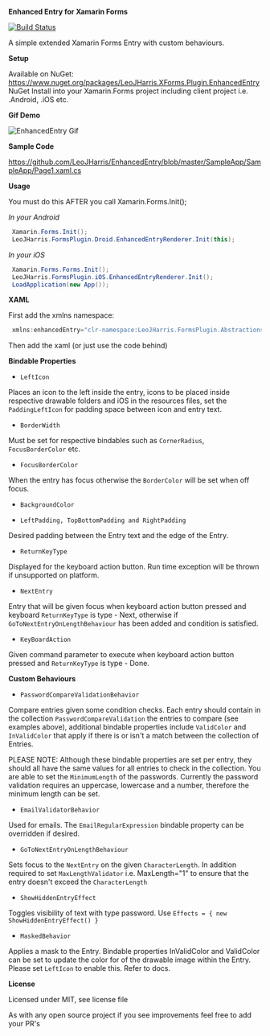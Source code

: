 **Enhanced Entry for Xamarin Forms**

[![Build Status](https://www.bitrise.io/app/7f1dafa3432c4b0f/status.svg?token=q5DIlKQd3GcOeNAipGvxKQ&branch=master)](https://www.bitrise.io/app/7f1dafa3432c4b0f)

A simple extended Xamarin Forms Entry with custom behaviours.

**Setup**

Available on NuGet: https://www.nuget.org/packages/LeoJHarris.XForms.Plugin.EnhancedEntry NuGet Install into your Xamarin.Forms project including client project i.e. .Android, .iOS etc.

**Gif Demo**

![EnhancedEntry Gif](https://github.com/LeoJHarris/EnhancedEntry/blob/master/assets/android_gif.gif)

**Sample Code**

https://github.com/LeoJHarris/EnhancedEntry/blob/master/SampleApp/SampleApp/Page1.xaml.cs

**Usage**

You must do this AFTER you call Xamarin.Forms.Init();

_In your Android_

```csharp
 Xamarin.Forms.Init();
 LeoJHarris.FormsPlugin.Droid.EnhancedEntryRenderer.Init(this);
```
          
_In your iOS_

```csharp
 Xamarin.Forms.Forms.Init(); 
 LeoJHarris.FormsPlugin.iOS.EnhancedEntryRenderer.Init();
 LoadApplication(new App());
```
    
**XAML**

First add the xmlns namespace:

```csharp
 xmlns:enhancedEntry="clr-namespace:LeoJHarris.FormsPlugin.Abstractions;assembly=LeoJHarris.FormsPlugin.Abstractions"
```

Then add the xaml (or just use the code behind)
    
**Bindable Properties**

* `LeftIcon`

Places an icon to the left inside the entry, icons to be placed inside respective drawable folders and iOS in the resources files, set the `PaddingLeftIcon` for padding space between icon and entry text.

* `BorderWidth`

Must be set for respective bindables such as `CornerRadius`, `FocusBorderColor` etc.

* `FocusBorderColor`

When the entry has focus otherwise the `BorderColor` will be set when off focus.

* `BackgroundColor`

* `LeftPadding, TopBottomPadding and RightPadding`

Desired padding between the Entry text and the edge of the Entry.
 
* `ReturnKeyType`

Displayed for the keyboard action button. Run time exception will be thrown if unsupported on platform.

* `NextEntry`

Entry that will be given focus when keyboard action button pressed and keyboard `ReturnKeyType` is type - Next, otherwise if `GoToNextEntryOnLengthBehaviour` has been added and condition is satisfied.

* `KeyBoardAction`

Given command parameter to execute when keyboard action button pressed and `ReturnKeyType` is type - Done.

**Custom Behaviours** 

* `PasswordCompareValidationBehavior`

Compare entries given some condition checks. Each entry should contain in the collection `PasswordCompareValidation` the entries to compare (see examples above), additional bindable properties include `ValidColor` and `InValidColor` that apply if there is or isn't a match between the collection of Entries. 

PLEASE NOTE: Although these bindable properties are set per entry, they should all have the same values for all entries to check in the collection. You are able to set the `MinimumLength` of the passwords. Currently the password validation requires an uppercase, lowercase and a number, therefore the minimum length can be set.

* `EmailValidatorBehavior`

Used for emails. The `EmailRegularExpression` bindable property can be overridden if desired.

* `GoToNextEntryOnLengthBehaviour`

Sets focus to the `NextEntry` on the given `CharacterLength`. In addition required to set `MaxLengthValidator` i.e. MaxLength="1" to ensure that the entry doesn't exceed the `CharacterLength`

* `ShowHiddenEntryEffect`

Toggles visibility of text with type password. Use `Effects = { new ShowHiddenEntryEffect() }`

* `MaskedBehavior`

Applies a mask to the Entry. Bindable properties InValidColor and ValidColor can be set to update the color for of the drawable image within the Entry. Please set `LeftIcon` to enable this. Refer to docs. 

**License**

Licensed under MIT, see license file

As with any open source project if you see improvements feel free to add your PR's

